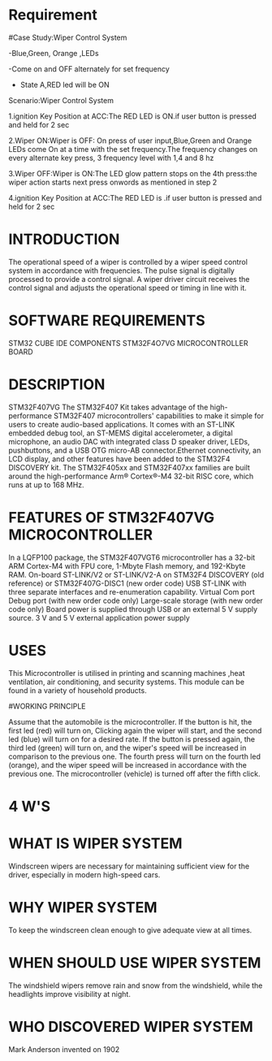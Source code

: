 # Requirement

#Case Study:Wiper Control System

-Blue,Green, Orange ,LEDs

-Come on and OFF alternately for set frequency

- State A,RED led will be ON

Scenario:Wiper Control System

1.ignition Key Position at ACC:The RED LED is ON.if user button is pressed and held for 2 sec

2.Wiper ON:Wiper is OFF: On press of user input,Blue,Green and Orange LEDs come On at a time with the set frequency.The frequency changes on every alternate key 
  press, 3 frequency level with 1,4 and 8 hz
  
3.Wiper OFF:Wiper is ON:The LED glow pattern stops on the 4th press:the wiper action starts next press onwords as mentioned in step 2

4.ignition Key Position at ACC:The RED LED is .if user button is pressed and held for 2 sec


# INTRODUCTION

The operational speed of a wiper is controlled by a wiper speed control system in accordance with frequencies. The pulse signal is digitally processed to provide a control signal. A wiper driver circuit receives the control signal and adjusts the operational speed or timing in line with it.

# SOFTWARE REQUIREMENTS
STM32 CUBE IDE
COMPONENTS
STM32F4O7VG MICROCONTROLLER BOARD

# DESCRIPTION
STM32F407VG
The STM32F407 Kit takes advantage of the high-performance STM32F407 microcontrollers' capabilities to make it simple for users to create audio-based applications. It comes with an ST-LINK embedded debug tool, an ST-MEMS digital accelerometer, a digital microphone, an audio DAC with integrated class D speaker driver, LEDs, pushbuttons, and a USB OTG micro-AB connector.Ethernet connectivity, an LCD display, and other features have been added to the STM32F4 DISCOVERY kit. The STM32F405xx and STM32F407xx families are built around the high-performance Arm® Cortex®-M4 32-bit RISC core, which runs at up to 168 MHz.

# FEATURES OF STM32F407VG MICROCONTROLLER
In a LQFP100 package, the STM32F407VGT6 microcontroller has a 32-bit ARM Cortex-M4 with FPU core, 1-Mbyte Flash memory, and 192-Kbyte RAM.
On-board ST-LINK/V2 or ST-LINK/V2-A on STM32F4 DISCOVERY (old reference) or STM32F407G-DISC1 (new order code)
USB ST-LINK with three separate interfaces and re-enumeration capability.
Virtual Com port Debug port (with new order code only)
Large-scale storage (with new order code only)
Board power is supplied through USB or an external 5 V supply source.
3 V and 5 V external application power supply

# USES

This Microcontroller is utilised in printing and scanning machines ,heat ventilation, air conditioning, and security systems.
This module can be found in a variety of household products.

#WORKING PRINCIPLE

Assume that the automobile is the microcontroller. If the button is hit, the first led (red) will turn on, Clicking again  the wiper will start, and the second led (blue) will turn on for a desired rate. If the button is pressed again, the third led (green) will turn on, and the wiper's speed will be increased in comparison to the previous one. The fourth press will turn on the fourth led (orange), and the wiper speed will be increased in accordance with the previous one. The microcontroller (vehicle) is turned off after the fifth click.

# 4 W'S
# WHAT IS WIPER SYSTEM
Windscreen wipers are necessary for maintaining sufficient view for the driver, especially in modern high-speed cars.

# WHY WIPER SYSTEM 

To keep the windscreen clean enough to give adequate view at all times.

# WHEN SHOULD USE WIPER SYSTEM

The windshield wipers remove rain and snow from the windshield, while the headlights improve visibility at night.

# WHO DISCOVERED WIPER SYSTEM

Mark Anderson invented on 1902
 
